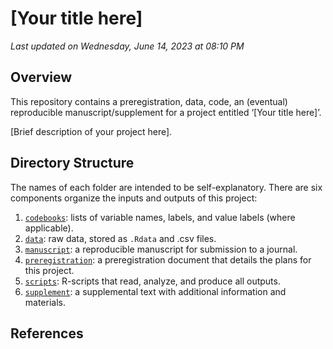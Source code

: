 \[Your title here\]
================

*Last updated on Wednesday, June 14, 2023 at 08:10 PM*

## Overview

This repository contains a preregistration, data, code, an (eventual)
reproducible manuscript/supplement for a project entitled ‘\[Your title
here\]’.

\[Brief description of your project here\].

## Directory Structure

The names of each folder are intended to be self-explanatory. There are
six components organize the inputs and outputs of this project:

1.  [`codebooks`](https://github.com/HannaSchleihauf/Possible_Beliefs/tree/master/codebooks):
    lists of variable names, labels, and value labels (where
    applicable).
2.  [`data`](https://github.com/HannaSchleihauf/Possible_Beliefs/tree/master/data):
    raw data, stored as `.Rdata` and .csv files.
3.  [`manuscript`](https://github.com/HannaSchleihauf/Possible_Beliefs/tree/master/manuscript):
    a reproducible manuscript for submission to a journal.
4.  [`preregistration`](https://github.com/HannaSchleihauf/Possible_Beliefs/tree/master/preregistration):
    a preregistration document that details the plans for this project.
5.  [`scripts`](https://github.com/HannaSchleihauf/Possible_Beliefs/tree/master/scripts):
    R-scripts that read, analyze, and produce all outputs.
6.  [`supplement`](https://github.com/HannaSchleihauf/Possible_Beliefs/tree/master/supplement):
    a supplemental text with additional information and materials.

## References
